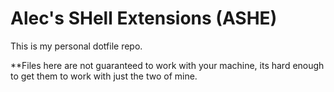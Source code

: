 # Alec's SHell Extensions (ASHE)

This is my personal dotfile repo.

**Files here are not guaranteed to work with your machine, its hard enough to get them to work with
just the two of mine.
